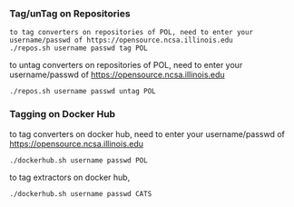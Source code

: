 

### Tag/unTag on Repositories
```
to tag converters on repositories of POL, need to enter your username/passwd of https://opensource.ncsa.illinois.edu
./repos.sh username passwd tag POL
```
to untag converters on repositories of POL, need to enter your username/passwd of https://opensource.ncsa.illinois.edu
```
./repos.sh username passwd untag POL
```

### Tagging on Docker Hub
to tag converters on docker hub, need to enter your username/passwd of https://opensource.ncsa.illinois.edu
```
./dockerhub.sh username passwd POL
```

to tag extractors on docker hub,
```
./dockerhub.sh username passwd CATS
```
